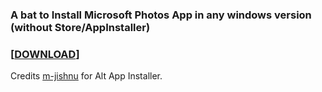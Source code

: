 ### A bat to Install Microsoft Photos App in any windows version (without Store/AppInstaller)
### [[DOWNLOAD](https://github.com/gzmatte/ms-photos/releases/download/1/P-Installer.bat)]

Credits [m-jishnu](https://github.com/m-jishnu/alt-app-installer) for Alt App Installer.
